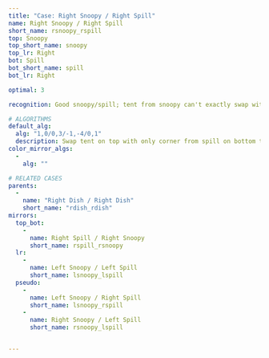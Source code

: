 ```yaml
---
title: "Case: Right Snoopy / Right Spill"
name: Right Snoopy / Right Spill
short_name: rsnoopy_rspill
top: Snoopy
top_short_name: snoopy
top_lr: Right
bot: Spill
bot_short_name: spill
bot_lr: Right

optimal: 3

recognition: Good snoopy/spill; tent from snoopy can't exactly swap with tent from spill.

# ALGORITHMS
default_alg:
  alg: "1,0/0,3/-1,-4/0,1"
  description: Swap tent on top with only corner from spill on bottom to make dish/dish.
color_mirror_algs:
  -
    alg: ""

# RELATED CASES
parents:
  -
    name: "Right Dish / Right Dish"
    short_name: "rdish_rdish"
mirrors:
  top_bot:
    -
      name: Right Spill / Right Snoopy
      short_name: rspill_rsnoopy
  lr:
    -
      name: Left Snoopy / Left Spill
      short_name: lsnoopy_lspill
  pseudo:
    -
      name: Left Snoopy / Right Spill
      short_name: lsnoopy_rspill
    -
      name: Right Snoopy / Left Spill
      short_name: rsnoopy_lspill


---
```


